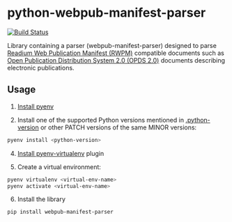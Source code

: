 # python-webpub-manifest-parser

[![Build Status](https://travis-ci.com/vbessonov/python-webpub-manifest-parser.svg?branch=master)](https://travis-ci.com/vbessonov/python-webpub-manifest-parser)

Library containing a parser (webpub-manifest-parser) designed to parse [Readium Web Publication Manifest (RWPM)](https://github.com/readium/webpub-manifest) compatible documents such as [Open Publication Distribution System 2.0 (OPDS 2.0)](https://drafts.opds.io/opds-2.0) documents describing electronic publications.

## Usage
1. [Install pyenv](https://github.com/pyenv/pyenv#installation)

3. Install one of the supported Python versions mentioned in [.python-version](.python-version) or other PATCH versions of the same MINOR versions:
```bash
pyenv install <python-version>
```

4. [Install pyenv-virtualenv](https://github.com/pyenv/pyenv-virtualenv#installation) plugin

5. Create a virtual environment:
```bash
pyenv virtualenv <virtual-env-name>
pyenv activate <virtual-env-name>
```

6. Install the library
```bash
pip install webpub-manifest-parser
``` 
